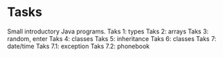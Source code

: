 # Tasks
Small introductory Java programs.
Taks 1: types
Taks 2: arrays
Taks 3: random, enter
Taks 4: classes
Taks 5: inheritance
Taks 6: classes
Taks 7: date/time
Taks 7.1: exception
Taks 7.2: phonebook
